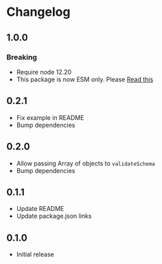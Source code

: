 # Changelog

## 1.0.0

### Breaking

- Require node 12.20
- This package is now ESM only. Please [Read this](https://gist.github.com/sindresorhus/a39789f98801d908bbc7ff3ecc99d99c)

## 0.2.1

- Fix example in README
- Bump dependencies

## 0.2.0

- Allow passing Array of objects to `validateSchema`
- Bump dependencies

## 0.1.1

- Update README
- Update package.json links

## 0.1.0

- Initial release
